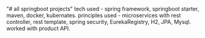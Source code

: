 "# all springboot projects" 
tech used - spring framework, springboot starter, maven, docker, kubernates.
principles used - microservices with rest controller, rest template, spring security, EurekaRegistry, H2, JPA, Mysql.
worked with product API. 
